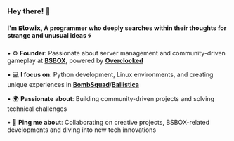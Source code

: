 
<h3 align="">Hey there! 👋</h3>

<h4 algin="">I'm 𝗘𝗹𝗼𝘄𝗶𝘅, A programmer who deeply searches within their thoughts for strange and unusual ideas 🌀</h4>
<h3 algin=""></h3>


• ⚙️ **Founder**: Passionate about server management and community-driven gameplay at [**BSBOX**](https://bsbox.ir/), powered by [**Overclocked**](https://gamejolt.com/games/overclocked/867312)

• 💻 **I focus on**: Python development, Linux environments, and creating unique experiences in [**BombSquad**](https://play.google.com/store/apps/details?id=net.froemling.bombsquad&hl=en_US&gl=US&pli=1)/[**Ballistica**](https://github.com/efroemling/ballistica)

• 🌍 **Passionate about**: Building community-driven projects and solving technical challenges

• 💬 **Ping me about**: Collaborating on creative projects, BSBOX-related developments and diving into new tech innovations
